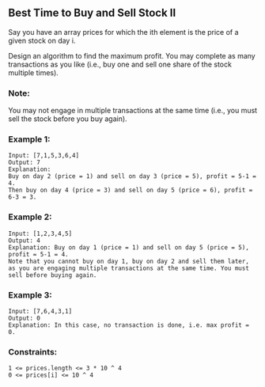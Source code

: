 ## Best Time to Buy and Sell Stock II
Say you have an array prices for which the ith element is the price of a given stock on day i.

Design an algorithm to find the maximum profit. You may complete as many transactions as you like (i.e., buy one and sell one share of the stock multiple times).
### Note:
You may not engage in multiple transactions at the same time (i.e., you must sell the stock before you buy again).
### Example 1:
```
Input: [7,1,5,3,6,4]
Output: 7
Explanation: 
Buy on day 2 (price = 1) and sell on day 3 (price = 5), profit = 5-1 = 4.
Then buy on day 4 (price = 3) and sell on day 5 (price = 6), profit = 6-3 = 3.
```
### Example 2:
```
Input: [1,2,3,4,5]
Output: 4
Explanation: Buy on day 1 (price = 1) and sell on day 5 (price = 5), profit = 5-1 = 4.
Note that you cannot buy on day 1, buy on day 2 and sell them later, as you are engaging multiple transactions at the same time. You must sell before buying again.
```
### Example 3:
```
Input: [7,6,4,3,1]
Output: 0
Explanation: In this case, no transaction is done, i.e. max profit = 0.
```
### Constraints:
```
1 <= prices.length <= 3 * 10 ^ 4
0 <= prices[i] <= 10 ^ 4
```
